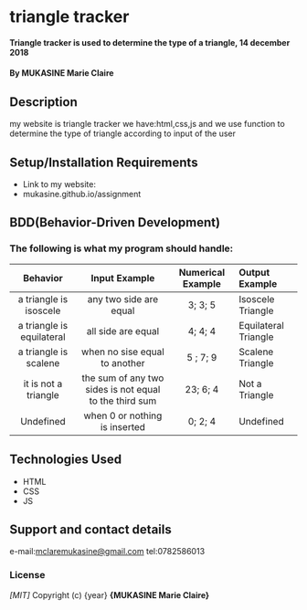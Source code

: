 # triangle tracker
#### Triangle tracker is used to determine the type of a triangle, 14 december 2018
#### By **MUKASINE Marie Claire**
## Description
my website is triangle tracker we have:html,css,js and we use function to determine the type of triangle according to input of the user
## Setup/Installation Requirements
* Link to my website:
* mukasine.github.io/assignment

## BDD(Behavior-Driven Development)
### The following is what my program should handle:

| Behavior | Input Example |Numerical Example| Output Example |
| :----:   | :-----------: | :------------: | :---------------|
|a triangle is isoscele| any two side are equal|3; 3; 5|Isoscele Triangle     |
|a triangle is equilateral| all side are equal|4; 4; 4| Equilateral Triangle|
|a triangle is scalene|when no sise equal to another |5 ; 7; 9| Scalene Triangle|
|it is not a triangle | the sum of any two sides is not equal to the third sum|23; 6; 4|Not a Triangle|
|Undefined|when 0 or nothing is inserted | 0; 2; 4|Undefined| 

## Technologies Used
  * HTML
  * CSS
  * JS

## Support and contact details
e-mail:mclaremukasine@gmail.com
tel:0782586013
### License
*[MIT]*
Copyright (c) {year} **{MUKASINE Marie Claire}**